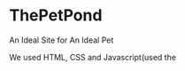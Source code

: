 # ThePetPond
An Ideal Site for An Ideal Pet

We used HTML, CSS and Javascript(used the <script> element for javascript). We used HTML, CSS and Javascript for making the website and used figma for ideas.
The code was used in Visual Studio Code, We hope this site would help you, and we look forward to making the site better.
 
  
Cheers
-ThePetPond Team



![image](https://user-images.githubusercontent.com/98686183/152651883-b46cd193-4232-4d76-9257-436efd1afdea.png)
homepage

![image](https://user-images.githubusercontent.com/98686183/152651923-c1294895-4a48-4cf0-bd1d-16151dcefbb4.png)
sign up page

![image](https://user-images.githubusercontent.com/98686183/152651937-5215166c-7a30-47cc-86f4-c88ee57c8ab7.png)
login page

![image](https://user-images.githubusercontent.com/98686183/152651962-0a9943b5-265e-4847-b841-92fc4457eb8a.png)
mainmenu

![image](https://user-images.githubusercontent.com/98686183/152671316-ca54b96f-813c-4d2d-bfc5-870033da4c8a.png)
 sellers or shops


![image](https://user-images.githubusercontent.com/98686183/152652142-0893ec60-a14e-4958-8fe5-011c39b28d93.png)
shops

![image](https://user-images.githubusercontent.com/98686183/152652155-27083001-e042-4752-8098-2ad33f6abc78.png)
buy

![image](https://user-images.githubusercontent.com/98686183/152652175-a4bc1ea1-0c92-4a5a-bab6-6109ffbbd4fe.png)
know more1

![image](https://user-images.githubusercontent.com/98686183/152652187-09ca8a85-d277-42b6-898d-aa51059b1ebb.png)
know more2

![image](https://user-images.githubusercontent.com/98686183/152652194-2fffe2ab-ff6f-46d4-b08b-d6886e058b89.png)
sell

![image](https://user-images.githubusercontent.com/98686183/152652200-d4292d95-6b05-4325-ad0f-fe44843e9525.png)
pet services

![image](https://user-images.githubusercontent.com/98686183/152652210-88c330e3-fa30-449e-86ac-331d5d12a7bf.png)
vets

![image](https://user-images.githubusercontent.com/98686183/152652230-d93f60d6-9aeb-465a-b140-84bbd1371dda.png)
pet-sitting

![image](https://user-images.githubusercontent.com/98686183/152652252-45ee0c3a-745f-4964-9024-020e99f2bacd.png)
aboutus
